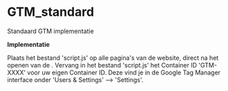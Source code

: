 GTM_standard
============

Standaard GTM implementatie

<strong>Implementatie</strong>

Plaats het bestand 'script.js' op alle pagina's van de website, direct na het openen van de <body >. Vervang in het bestand 'script.js' het Container ID 'GTM-XXXX' voor uw eigen Container ID. Deze vind je in de Google Tag Manager interface onder 'Users & Settings' --> 'Settings'.
